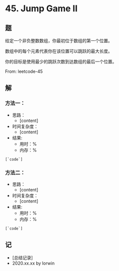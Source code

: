 # 45. Jump Game II

## 题

给定一个非负整数数组，你最初位于数组的第一个位置。

数组中的每个元素代表你在该位置可以跳跃的最大长度。

你的目标是使用最少的跳跃次数到达数组的最后一个位置。

From: leetcode-45

## 解

### 方法一：
- 思路：
  - [content]
- 时间复杂度：
  - [content]
- 结果:
  - 用时：%
  - 内存：%
```
[`code`]
```

### 方法二：
- 思路：
  - [content]
- 时间复杂度：
  - [content]
- 结果:
  - 用时：%
  - 内存：%
```
[`code`]
```

## 记

<!-- 
符号用()包住
@basic - 基础
@memony - 需记忆
@important - 重点
@warning - 易错
@todo - 待研究
 -->

- [总结记录]
- 2020.xx.xx by lorwin